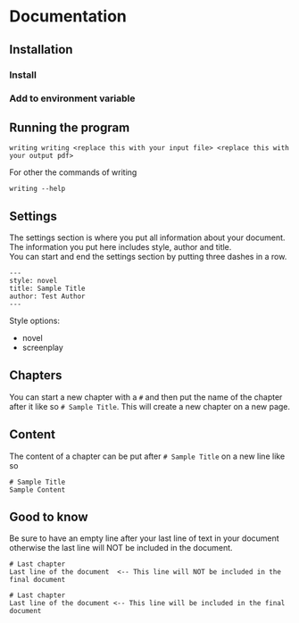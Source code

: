# Documentation
## Installation
### Install
### Add to environment variable
## Running the program
<!-- Add FAQ -->
```
writing writing <replace this with your input file> <replace this with your output pdf>
```

For other the commands of writing
```
writing --help
```

## Settings
The settings section is where you put all information about your document. The information you put here includes style, author and title.<br>
You can start and end the settings section by putting three dashes in a row.
```
---
style: novel
title: Sample Title
author: Test Author
---
```
Style options:
- novel
- screenplay

## Chapters
You can start a new chapter with a ```#``` and then put the name of the chapter after it like so ```# Sample Title```. This will create a new chapter on a new page.

## Content
The content of a chapter can be put after ```# Sample Title``` on a new line like so 
```
# Sample Title
Sample Content
```

## Good to know
Be sure to have an empty line after your last line of text in your document otherwise the last line will NOT be included in the document.
```
# Last chapter
Last line of the document  <-- This line will NOT be included in the final document
```

```
# Last chapter
Last line of the document <-- This line will be included in the final document

```

